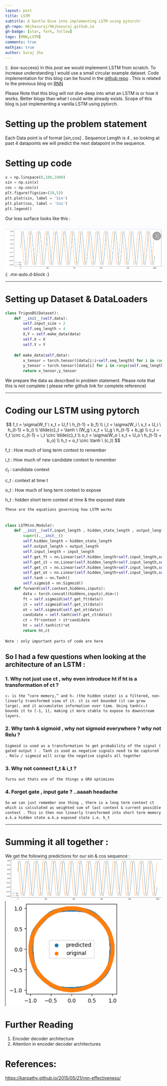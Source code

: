 ```yaml
---
layout: post
title: LSTM
subtitle: A Gentle Dive into implementing LSTM using pytorch!
gh-repo: 96jhasuraj/96jhasuraj.github.io
gh-badge: [star, fork, follow]
tags: [RNN,LSTM]
comments: true
mathjax: true
author: Suraj Jha
---
```


{: .box-success}
In this post we would implememt LSTM from scratch. To increase understanding I would use a small circular example dataset. Code implementation for this blog can be found in the [github repo](https://github.com/96jhasuraj/LearnAI/blob/main/learn_pytorch/3.%20LSTMs.ipynb) . This is related to the previous blog on [RNN](https://96jhasuraj.github.io/2025-07-08-RNN/)

Please Note that this blog will not dive deep into what an LSTM is or how it works. Better blogs than what I could write already exists. Scope of this blog is just implementing a vanilla LSTM using pytorch.  

# Setting up the problem statement
Each Data point is of format [sin,cos] . Sequence Length is 4 , so looking at past 4 datapoints we will predict the next datapoint in the sequence.

# Setting up code
```python
x = np.linspace(0,100,1000)
sin = np.sin(x)
cos = np.cos(x) 
plt.figure(figsize=(20,5))
plt.plot(sin, label = 'Sin')
plt.plot(cos, label = 'Cos')
plt.legend()
```
Our loss surface looks like this : 

![Data Plot 1](/assets/img/dataset_sincos_8july2025_part1.png){: .mx-auto.d-block :}

---

# Setting up Dataset & DataLoaders
```python
class TrignoDS(Dataset):
    def __init__(self,data):
        self.input_size = 2
        self.seq_length = 4
        X,Y = self.make_data(data)
        self.X = X
        self.Y = Y

    def make_data(self,data):
        x_tensor = torch.tensor([data[i:i+self.seq_length] for i in range(0, len(data) - self.seq_length)]).float()
        y_tensor = torch.tensor([data[i] for i in range(self.seq_length, len(data))]).float()
        return x_tensor,y_tensor
```
We prepare the data as described in problem statement. Please note that this is not complete ( please refer github link for complete reference)

---

# Coding our LSTM using pytorch

$$
f_t = \sigma(W_f \ x_t + U_f \ h_{t-1} + b_f) \\
i_t = \sigma(W_i \ x_t + U_i \ h_{t-1} + b_i) \\
\tilde{c}_t = \tanh \ (W_g \ x_t + U_g \ h_{t-1} + b_g) \\
c_t = f_t \circ c_{t-1} + i_t \circ \tilde{c}_t \\
o_t = \sigma(W_o \ x_t + U_o \ h_{t-1} + b_o) \\
h_t = o_t \circ \tanh \ (c_t)
$$

f_t : How much of long term context to remember  

i_t : How much of new candidate context to remember

$\tilde{c}_t$ : candidate context

c_t : context at time t

o_t : How much of long term context to expose 

h_t : hidden short term context at time & the exposed state

```python
These are the equations governing how LSTM works 


class LSTM(nn.Module):
    def __init__(self,input_length , hidden_state_length , output_length):
        super().__init__()
        self.hidden_length = hidden_state_length
        self.output_length = output_length
        self.input_length = input_length
        self.get_ft = nn.Linear(self.hidden_length+self.input_length,self.hidden_length)
        self.get_it = nn.Linear(self.hidden_length+self.input_length,self.output_length)
        self.get_ct = nn.Linear(self.hidden_length+self.input_length,self.output_length)
        self.get_ot = nn.Linear(self.hidden_length+self.input_length,self.output_length)      
        self.tanh = nn.Tanh()
        self.sigmoid = nn.Sigmoid()
    def forward(self,context,hiddens,inputs):
        data = torch.concat((hiddens,inputs),dim=1)
        ft = self.sigmoid(self.get_ft(data))
        it = self.sigmoid(self.get_it(data))
        ot = self.sigmoid(self.get_ot(data))
        candidate = self.tanh(self.get_ct(data))
        ct = ft*context + it*candidate
        ht = self.tanh(ct)*ot
        return ht,ct

Note : only important parts of code are here
```
## So I had a few questions when looking at the architecture of an LSTM :

### 1. Why not just use ct , why even introduce ht if ht is a transformation of ct ?

    cₜ is the “core memory,” and hₜ (the hidden state) is a filtered, non-linearly transformed view of it. ct is not bounded (it can grow large), and it accumulates information over time. Using tanh(cₜ) bounds it to [-1, 1], making it more stable to expose to downstream layers. 

### 2. Why tanh & sigmoid , why not sigmoid everywhere ? why not Relu ? 

    Sigmoid is used as a transformation to get probability of the signal ( gated output ) . Tanh is used as negative signals need to be captured . Relu / sigmoid will scrap the negative signals all together

### 3. Why not connect f_t & i_t ?

    Turns out thats one of the things a GRU optimizes

### 4. Forget gate , input gate ? ..aaaah headache

    So we can just remember one thing , there is a long term context ct which is calculated as weighted sum of last context & current possible context . This is then non linearly transformed into short term memory a.k.a hidden state a.k.a exposed state i.e. h_t
---


# Summing it all together :

We get the following predictions for our sin & cos sequence : 
![output 1](/assets/img/lstm_output1.png)
![output 2](/assets/img/lstm_output2.png)

# Further Reading 
1. Encoder decoder architecture
2. Attention in encoder decoder architectures

# References:
https://karpathy.github.io/2015/05/21/rnn-effectiveness/